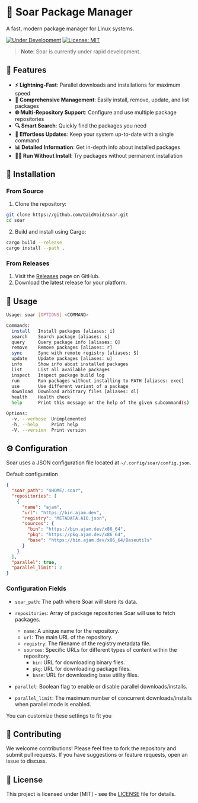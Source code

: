 # 🚀 Soar Package Manager

A fast, modern package manager for Linux systems.

[![Under Development](https://img.shields.io/badge/status-under%20development-orange)](https://github.com/QaidVoid/soar)
[![License: MIT](https://img.shields.io/badge/License-MIT-yellow.svg)](https://opensource.org/licenses/MIT)


> **Note**: Soar is currently under rapid development.

## 🌟 Features

- **⚡ Lightning-Fast**: Parallel downloads and installations for maximum speed
- **🧰 Comprehensive Management**: Easily install, remove, update, and list packages
- **🌐 Multi-Repository Support**: Configure and use multiple package repositories
- **🔍 Smart Search**: Quickly find the packages you need
- **🔄 Effortless Updates**: Keep your system up-to-date with a single command
- **📊 Detailed Information**: Get in-depth info about installed packages
- **🏃‍♂️ Run Without Install**: Try packages without permanent installation

## 🔧 Installation

### From Source

1. Clone the repository:
```sh
git clone https://github.com/QaidVoid/soar.git
cd soar
```

2. Build and install using Cargo:
```sh
cargo build --release
cargo install --path .
```

### From Releases

1. Visit the [Releases](https://github.com/QaidVoid/soar/releases) page on GitHub.
2. Download the latest release for your platform.

## 🎯 Usage

```sh
Usage: soar [OPTIONS] <COMMAND>

Commands:
  install   Install packages [aliases: i]
  search    Search package [aliases: s]
  query     Query package info [aliases: Q]
  remove    Remove packages [aliases: r]
  sync      Sync with remote registry [aliases: S]
  update    Update packages [aliases: u]
  info      Show info about installed packages
  list      List all available packages
  inspect   Inspect package build log
  run       Run packages without installing to PATH [aliases: exec]
  use       Use different variant of a package
  download  Download arbitrary files [aliases: dl]
  health    Health check
  help      Print this message or the help of the given subcommand(s)

Options:
  -v, --verbose  Unimplemented
  -h, --help     Print help
  -V, --version  Print version
```

## ⚙️ Configuration

Soar uses a JSON configuration file located at `~/.config/soar/config.json`.

Default configuration
```json
{
  "soar_path": "$HOME/.soar",
  "repositories": [
    {
      "name": "ajam",
      "url": "https://bin.ajam.dev",
      "registry": "METADATA.AIO.json",
      "sources": {
        "bin": "https://bin.ajam.dev/x86_64",
        "pkg": "https://pkg.ajam.dev/x86_64",
        "base": "https://bin.ajam.dev/x86_64/Baseutils"
      }
    }
  ],
  "parallel": true,
  "parallel_limit": 2
}
```

### Configuration Fields

- `soar_path`: The path where Soar will store its data.

- `repositories`: Array of package repositories Soar will use to fetch packages.
  - `name`: A unique name for the repository.
  - `url`: The main URL of the repository.
  - `registry`: The filename of the registry metadata file.
  - `sources`: Specific URLs for different types of content within the repository.
    - `bin`: URL for downloading binary files.
    - `pkg`: URL for downloading package files.
    - `base`: URL for downloading base utility files.

- `parallel`: Boolean flag to enable or disable parallel downloads/installs.

- `parallel_limit`: The maximum number of concurrent downloads/installs when parallel mode is enabled.

You can customize these settings to fit you


## 🤝 Contributing

We welcome contributions! Please feel free to fork the repository and submit
pull requests. If you have suggestions or feature requests, open an issue to
discuss.

## 📝 License

This project is licensed under [MIT] - see the [LICENSE](LICENSE) file for details.

